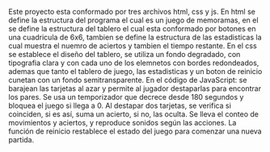 Este proyecto esta conformado por tres archivos html, css y js.
En html se define la estructura del programa el cual es un juego de memoramas, en el se define la estructura del tablero el cual esta conformado
por botones en una cuadricula de 6x6, tambien se define la estructura de las estadisticas la cual muestra el nuemro de aciertos y tambien el tiempo restante.
En el css se establece el diseño del tablero, se utiliza un fondo degradado, con tipografia clara y con cada uno de los elemnetos con bordes redondeados,
ademas que tanto el tablero de juego, las estadisticas y un boton de reinicio cunetan con un fondo semitransparente.
En el código de JavaScript: se barajean las tarjetas al azar y permite al jugador destaparlas para encontrar los pares. Se usa un temporizador 
que decrece desde 180 segundos y bloquea el juego si llega a 0. Al destapar dos tarjetas, se verifica si coinciden, si es así, suma un acierto,
si no, las oculta. Se lleva el conteo de movimientos y aciertos, y reproduce sonidos según las acciones. La función de reinicio restablece el estado del juego para comenzar una nueva partida.
